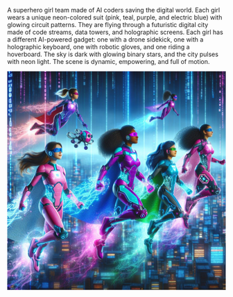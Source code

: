 A superhero girl team made of AI coders saving the digital world. Each girl wears a unique neon-colored suit (pink, teal, purple, and electric blue) with glowing circuit patterns. They are flying through a futuristic digital city made of code streams, data towers, and holographic screens. Each girl has a different AI-powered gadget: one with a drone sidekick, one with a holographic keyboard, one with robotic gloves, and one riding a hoverboard. The sky is dark with glowing binary stars, and the city pulses with neon light. The scene is dynamic, empowering, and full of motion.

![Girl squad](https://github.com/codess-aus/prompts/blob/9691603200fb92da792f8ce38e752f47a4b6a8d9/assets/A%20superhero%20girl%20team%20made%20of%20AI%20coders%20saving%20the%20digital%20world.%20Each%20girl%20wears%20a%20unique%20neon-colo.jpeg)

